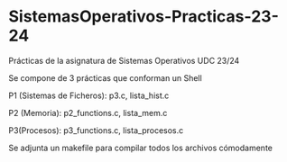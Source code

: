 # SistemasOperativos-Practicas-23-24
Prácticas de la asignatura de Sistemas Operativos UDC 23/24

Se compone de 3 prácticas que conforman un Shell

P1 (Sistemas de Ficheros): p3.c, lista_hist.c

P2 (Memoria): p2_functions.c, lista_mem.c

P3(Procesos): p3_functions.c, lista_procesos.c

Se adjunta un makefile para compilar todos los archivos cómodamente
